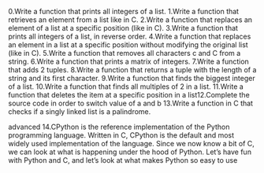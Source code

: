 0.Write a function that prints all integers of a list.
1.Write a function that retrieves an element from a list like in C.
2.Write a function that replaces an element of a list at a specific position (like in C).
3.Write a function that prints all integers of a list, in reverse order.
4.Write a function that replaces an element in a list at a specific position without modifying the original list (like in C).
5.Write a function that removes all characters c and C from a string.
6.Write a function that prints a matrix of integers.
7.Write a function that adds 2 tuples.
8.Write a function that returns a tuple with the length of a string and its first character.
9.Write a function that finds the biggest integer of a list. 
10.Write a function that finds all multiples of 2 in a list.
11.Write a function that deletes the item at a specific position in a list12.Complete the source code in order to switch value of a and b
13.Write a function in C that checks if a singly linked list is a palindrome.

advanced
14.CPython is the reference implementation of the Python programming language. Written in C, CPython is the default and most widely used implementation of the language.
Since we now know a bit of C, we can look at what is happening under the hood of Python. Let’s have fun with Python and C, and let’s look at what makes Python so easy to use
